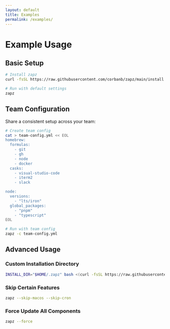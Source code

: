 ```yaml
---
layout: default
title: Examples
permalink: /examples/
---
```


# Example Usage

## Basic Setup

```bash
# Install zapz
curl -fsSL https://raw.githubusercontent.com/corbanb/zapz/main/install.sh | bash

# Run with default settings
zapz
```

## Team Configuration

Share a consistent setup across your team:

```bash
# Create team config
cat > team-config.yml << EOL
homebrew:
  formulas:
    - git
    - gh
    - node
    - docker
  casks:
    - visual-studio-code
    - iterm2
    - slack

node:
  versions:
    - "lts/iron"
  global_packages:
    - "pnpm"
    - "typescript"
EOL

# Run with team config
zapz -c team-config.yml
```

## Advanced Usage

### Custom Installation Directory

```bash
INSTALL_DIR="$HOME/.zapz" bash <(curl -fsSL https://raw.githubusercontent.com/corbanb/zapz/main/install.sh)
```

### Skip Certain Features

```bash
zapz --skip-macos --skip-cron
```

### Force Update All Components

```bash
zapz --force
``` 
